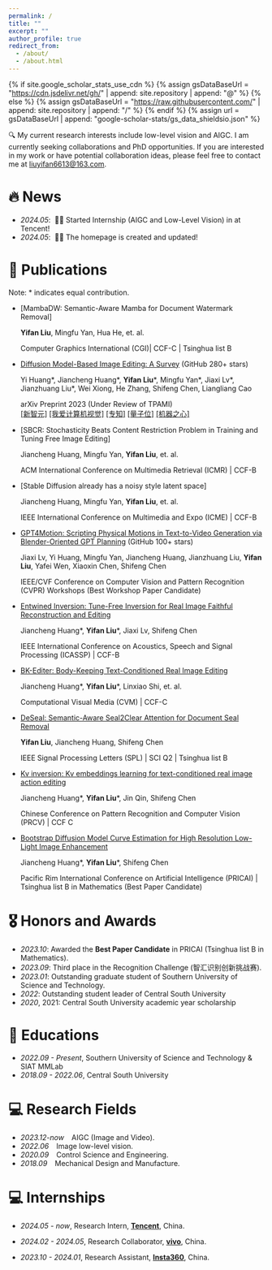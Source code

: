 ```yaml
---
permalink: /
title: ""
excerpt: ""
author_profile: true
redirect_from: 
  - /about/
  - /about.html
---
```


{% if site.google_scholar_stats_use_cdn %}
{% assign gsDataBaseUrl = "https://cdn.jsdelivr.net/gh/" | append: site.repository | append: "@" %}
{% else %}
{% assign gsDataBaseUrl = "https://raw.githubusercontent.com/" | append: site.repository | append: "/" %}
{% endif %}
{% assign url = gsDataBaseUrl | append: "google-scholar-stats/gs_data_shieldsio.json" %}

<span class='anchor' id='about-me'></span>

🔍 My current research interests include low-level vision and AIGC. I am currently seeking collaborations and PhD opportunities. If you are interested in my work or have potential collaboration ideas, please feel free to contact me at liuyifan6613@163.com.


# 🔥 News
- *2024.05*: &nbsp;🎉🎉 Started Internship (AIGC and Low-Level Vision) in at Tencent!
- *2024.05*: &nbsp;🎉🎉 The homepage is created and updated!

# 📝 Publications 
Note: \* indicates equal contribution.

- [MambaDW: Semantic-Aware Mamba for Document Watermark Removal]

  **Yifan Liu**, Mingfu Yan, Hua He, et. al.

  Computer Graphics International (CGI)\| CCF-C \| Tsinghua list B
  
- [Diffusion Model-Based Image Editing: A Survey](https://github.com/SiatMMLab/Awesome-Diffusion-Model-Based-Image-Editing-Methods) (GitHub 280+ stars)

  Yi Huang\*, Jiancheng Huang\*, **Yifan Liu**\*, Mingfu Yan\*, Jiaxi Lv\*, Jianzhuang Liu\*, Wei Xiong, He Zhang, Shifeng Chen, Liangliang Cao

  arXiv Preprint 2023 (Under Review of TPAMI)  
  [[新智元]](https://mp.weixin.qq.com/s/7skCBhRSAcevR85ooW9F4g) [[我爱计算机视觉]](https://mp.weixin.qq.com/s/MFbCt0XfOf9fV0YbdkmR6g) [[专知]](https://mp.weixin.qq.com/s/eztg0R2bD8IaUG3c9i8ZXg) [[量子位]](https://mp.weixin.qq.com/s/4efSWtpA2RMN7tVOGTYfxw) [[机器之心]](https://mp.weixin.qq.com/s/bupEHVZetu0IUiJmmQjr6g) 

- [SBCR: Stochasticity Beats Content Restriction Problem in Training and Tuning Free Image Editing]

  Jiancheng Huang, Mingfu Yan, **Yifan Liu**, et. al. 

  ACM International Conference on Multimedia Retrieval (ICMR) \| CCF-B

- [Stable Diffusion already has a noisy style latent space]

  Jiancheng Huang, Mingfu Yan, **Yifan Liu**, et. al. 

  IEEE International Conference on Multimedia and Expo (ICME) \| CCF-B

- [GPT4Motion: Scripting Physical Motions in Text-to-Video Generation via Blender-Oriented GPT Planning](https://gpt4motion.github.io/) (GitHub 100+ stars)

  Jiaxi Lv, Yi Huang, Mingfu Yan, Jiancheng Huang, Jianzhuang Liu, **Yifan Liu**, Yafei Wen, Xiaoxin Chen, Shifeng Chen

  IEEE/CVF Conference on Computer Vision and Pattern Recognition (CVPR) Workshops (Best Workshop Paper Candidate)

- [Entwined Inversion: Tune-Free Inversion for Real Image Faithful Reconstruction and Editing](https://ieeexplore.ieee.org/abstract/document/10448490)

  Jiancheng Huang*, **Yifan Liu**\*, Jiaxi Lv, Shifeng Chen

  IEEE International Conference on Acoustics, Speech and Signal Processing (ICASSP) \| CCF-B

- [BK-Editer: Body-Keeping Text-Conditioned Real Image Editing](https://link.springer.com/chapter/10.1007/978-981-97-2095-8_13)

  Jiancheng Huang*, **Yifan Liu**\*, Linxiao Shi,  et. al.

  Computational Visual Media (CVM) \| CCF-C

- [DeSeal: Semantic-Aware Seal2Clear Attention for Document Seal Removal](https://ieeexplore.ieee.org/abstract/document/10315143)

  **Yifan Liu**, Jiancheng Huang, Shifeng Chen

  IEEE Signal Processing Letters (SPL) \| SCI Q2 \| Tsinghua list B

- [Kv inversion: Kv embeddings learning for text-conditioned real image action editing](https://link.springer.com/chapter/10.1007/978-981-99-8429-9_14)

  Jiancheng Huang*, **Yifan Liu**\*, Jin Qin, Shifeng Chen

  Chinese Conference on Pattern Recognition and Computer Vision (PRCV) \| CCF C

- [Bootstrap Diffusion Model Curve Estimation for High Resolution Low-Light Image Enhancement](https://link.springer.com/chapter/10.1007/978-981-99-7025-4_6)
  
  Jiancheng Huang*, **Yifan Liu**\*, Shifeng Chen

  Pacific Rim International Conference on Artificial Intelligence (PRICAI) \| Tsinghua list B in Mathematics (Best Paper Candidate)

# 🎖 Honors and Awards
- *2023.10*: Awarded the **Best Paper Candidate** in PRICAI (Tsinghua list B in Mathematics).
- *2023.09*: Third place in the Recognition Challenge (智汇识别创新挑战赛).
- *2023.01*: Outstanding graduate student of Southern University of Science and Technology.
- *2022*: Outstanding student leader of Central South University
- *2020*, 2021: Central South University academic year scholarship

# 📖 Educations
- *2022.09 - Present*, Southern University of Science and Technology &amp; SIAT MMLab 
- *2018.09 - 2022.06*, Central South University 

# 💻 Research Fields
- *2023.12-now* &ensp; AIGC (Image and Video).
- *2022.06* &ensp; Image low-level vision.
- *2020.09* &ensp; Control Science and Engineering.
- *2018.09* &ensp; Mechanical Design and Manufacture. 

# 💻 Internships
- *2024.05 - now*, Research Intern, [**Tencent**](https://www.tencent.com/zh-cn/), China.

- *2024.02 - 2024.05*, Research Collaborator, [**vivo**](https://www.vivo.com/), China.

- *2023.10 - 2024.01*, Research Assistant, [**Insta360**](https://www.insta360.com/cn/), China.
